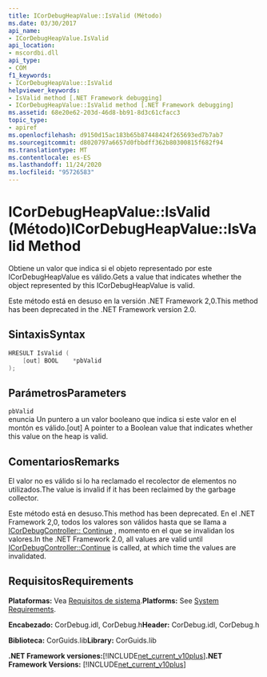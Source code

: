 ```yaml
---
title: ICorDebugHeapValue::IsValid (Método)
ms.date: 03/30/2017
api_name:
- ICorDebugHeapValue.IsValid
api_location:
- mscordbi.dll
api_type:
- COM
f1_keywords:
- ICorDebugHeapValue::IsValid
helpviewer_keywords:
- IsValid method [.NET Framework debugging]
- ICorDebugHeapValue::IsValid method [.NET Framework debugging]
ms.assetid: 68e20e62-203d-46d8-bb91-8d3c61cfacc3
topic_type:
- apiref
ms.openlocfilehash: d9150d15ac183b65b87448424f265693ed7b7ab7
ms.sourcegitcommit: d8020797a6657d0fbbdff362b80300815f682f94
ms.translationtype: MT
ms.contentlocale: es-ES
ms.lasthandoff: 11/24/2020
ms.locfileid: "95726583"
---
```

# <a name="icordebugheapvalueisvalid-method"></a><span data-ttu-id="ea044-102">ICorDebugHeapValue::IsValid (Método)</span><span class="sxs-lookup"><span data-stu-id="ea044-102">ICorDebugHeapValue::IsValid Method</span></span>

<span data-ttu-id="ea044-103">Obtiene un valor que indica si el objeto representado por este ICorDebugHeapValue es válido.</span><span class="sxs-lookup"><span data-stu-id="ea044-103">Gets a value that indicates whether the object represented by this ICorDebugHeapValue is valid.</span></span>  
  
 <span data-ttu-id="ea044-104">Este método está en desuso en la versión .NET Framework 2,0.</span><span class="sxs-lookup"><span data-stu-id="ea044-104">This method has been deprecated in the .NET Framework version 2.0.</span></span>  
  
## <a name="syntax"></a><span data-ttu-id="ea044-105">Sintaxis</span><span class="sxs-lookup"><span data-stu-id="ea044-105">Syntax</span></span>  
  
```cpp  
HRESULT IsValid (  
    [out] BOOL    *pbValid  
);  
```  
  
## <a name="parameters"></a><span data-ttu-id="ea044-106">Parámetros</span><span class="sxs-lookup"><span data-stu-id="ea044-106">Parameters</span></span>  

 `pbValid`  
 <span data-ttu-id="ea044-107">enuncia Un puntero a un valor booleano que indica si este valor en el montón es válido.</span><span class="sxs-lookup"><span data-stu-id="ea044-107">[out] A pointer to a Boolean value that indicates whether this value on the heap is valid.</span></span>  
  
## <a name="remarks"></a><span data-ttu-id="ea044-108">Comentarios</span><span class="sxs-lookup"><span data-stu-id="ea044-108">Remarks</span></span>  

 <span data-ttu-id="ea044-109">El valor no es válido si lo ha reclamado el recolector de elementos no utilizados.</span><span class="sxs-lookup"><span data-stu-id="ea044-109">The value is invalid if it has been reclaimed by the garbage collector.</span></span>  
  
 <span data-ttu-id="ea044-110">Este método está en desuso.</span><span class="sxs-lookup"><span data-stu-id="ea044-110">This method has been deprecated.</span></span> <span data-ttu-id="ea044-111">En el .NET Framework 2,0, todos los valores son válidos hasta que se llama a [ICorDebugController:: Continue](icordebugcontroller-continue-method.md) , momento en el que se invalidan los valores.</span><span class="sxs-lookup"><span data-stu-id="ea044-111">In the .NET Framework 2.0, all values are valid until [ICorDebugController::Continue](icordebugcontroller-continue-method.md) is called, at which time the values are invalidated.</span></span>  
  
## <a name="requirements"></a><span data-ttu-id="ea044-112">Requisitos</span><span class="sxs-lookup"><span data-stu-id="ea044-112">Requirements</span></span>  

 <span data-ttu-id="ea044-113">**Plataformas:** Vea [Requisitos de sistema](../../get-started/system-requirements.md).</span><span class="sxs-lookup"><span data-stu-id="ea044-113">**Platforms:** See [System Requirements](../../get-started/system-requirements.md).</span></span>  
  
 <span data-ttu-id="ea044-114">**Encabezado:** CorDebug.idl, CorDebug.h</span><span class="sxs-lookup"><span data-stu-id="ea044-114">**Header:** CorDebug.idl, CorDebug.h</span></span>  
  
 <span data-ttu-id="ea044-115">**Biblioteca:** CorGuids.lib</span><span class="sxs-lookup"><span data-stu-id="ea044-115">**Library:** CorGuids.lib</span></span>  
  
 <span data-ttu-id="ea044-116">**.NET Framework versiones:**[!INCLUDE[net_current_v10plus](../../../../includes/net-current-v10plus-md.md)]</span><span class="sxs-lookup"><span data-stu-id="ea044-116">**.NET Framework Versions:** [!INCLUDE[net_current_v10plus](../../../../includes/net-current-v10plus-md.md)]</span></span>
